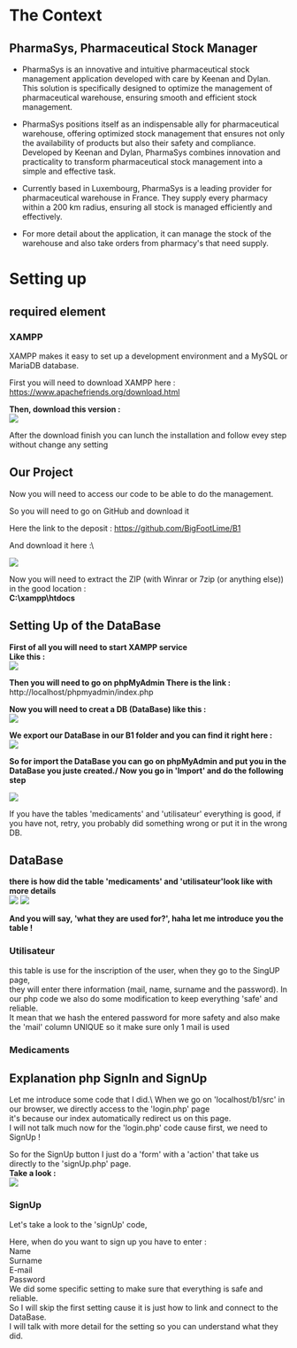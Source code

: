 # The Context 



## PharmaSys, Pharmaceutical Stock Manager

* PharmaSys is an innovative and intuitive pharmaceutical stock management application
developed with care by Keenan and Dylan. 
This solution is specifically designed to optimize the management of pharmaceutical warehouse,
ensuring smooth and efficient stock management.

* PharmaSys positions itself as an indispensable ally for pharmaceutical warehouse,
offering optimized stock management that ensures not only the availability of products 
but also their safety and compliance. Developed by Keenan and Dylan, 
PharmaSys combines innovation and practicality to transform pharmaceutical stock management
into a simple and effective task.

* Currently based in Luxembourg, PharmaSys is a leading provider for pharmaceutical
warehouse in France. They supply every pharmacy within a 200 km radius,
ensuring all stock is managed efficiently and effectively.

* For more detail about the application, it can manage the stock of the warehouse and also 
take orders from pharmacy's that need supply.


# Setting up

## required element 

### XAMPP

XAMPP makes it easy to set up a development environment and a MySQL or MariaDB database.

First you will need to download XAMPP here : https://www.apachefriends.org/download.html

**Then, download this version :**\
![](./src/assets/download.png)


After the download finish you can lunch the installation and follow evey step without
change any setting 

## Our Project

Now you will need to access our code to be able to do the management. 

So you will need to go on GitHub and download it 

Here the link to the deposit : https://github.com/BigFootLime/B1

And download it here :\

![](./src/assets/code.png)

Now you will need to extract the ZIP (with Winrar or 7zip (or anything else)) in the good 
location :\
**C:\xampp\htdocs**

## Setting Up of the DataBase

**First of all you will need to start XAMPP service\
Like this :**\
![](./src/assets/xamppCP.png)

**Then you will need to go on phpMyAdmin 
There is the link :** http://localhost/phpmyadmin/index.php 

**Now you will need to creat a DB (DataBase) like this :**\
![](./src/assets/create_DB.png)

**We export our DataBase in our B1 folder and you can find it right here :**\
![](./src/assets/whereDB.png)

**So for import the DataBase you can go on phpMyAdmin and put you in the DataBase 
you juste created./
Now you go in 'Import' and do the following step**

![](./src/assets/importDB.png)

If you have the tables 'medicaments' and 'utilisateur' everything is good,
if you have not, retry, you probably did something wrong or put it in the wrong DB.


## DataBase

**there is how did the table 'medicaments' and 'utilisateur'look like with more details**\
![](./src/assets/medicaments.png)   ![](./src/assets/utilisateurs.png) 

**And you will say, 'what they are used for?', haha let me introduce you the table !**

### Utilisateur

this table is use for the inscription of the user, when they go to the SingUP page,\
they will enter there information (mail, name, surname and the password). In our php code
we also do some modification to keep everything 'safe' and reliable. \
It mean that we hash 
the entered password for more safety and also make the 'mail' column UNIQUE so it make sure
only 1 mail is used 


### Medicaments 


<!-- a Keenan d'expliquer ce que lui a fait-->



## Explanation php SignIn and SignUp

Let me introduce some code that I did.\ 
When we go on 'localhost/b1/src' in our browser, we directly access to the 'login.php' page\
it's because our index automatically redirect us on this page.\
I will not talk much now for the 'login.php' code cause first, we need to SignUp !

So for the SignUp button I just do a 'form' with a 'action' that take us directly to the 
'signUp.php' page.\
**Take a look :**\
![](./src/assets/loginSignUp.php.png)

### SignUp
Let's take a look to the 'signUp' code, 

Here, when do you want to sign up you have to enter :\
Name\
Surname\
E-mail  
Password\
We did some specific setting to make sure that everything is safe and reliable.\
So I will skip the first setting cause it is just how to link and connect to the DataBase.\
I will talk with more detail for the setting so you can understand what they did.



